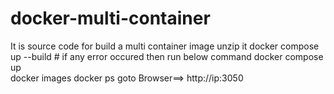# docker-multi-container
It is source code for build a multi container image
unzip it
docker compose up --build   # if any error occured then run below command
docker compose up    
docker images
docker ps
goto Browser==> http://ip:3050
